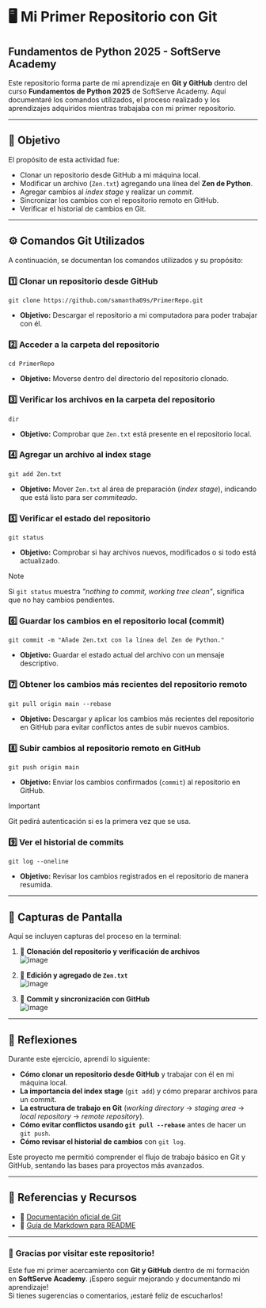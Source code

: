 # 🖥️ Mi Primer Repositorio con Git

## Fundamentos de Python 2025 - SoftServe Academy

Este repositorio forma parte de mi aprendizaje en **Git y GitHub** dentro del curso **Fundamentos de Python 2025** de SoftServe Academy. Aquí documentaré los comandos utilizados, el proceso realizado y los aprendizajes adquiridos mientras trabajaba con mi primer repositorio.

---

## 📌 Objetivo

El propósito de esta actividad fue:

- Clonar un repositorio desde GitHub a mi máquina local.
- Modificar un archivo (`Zen.txt`) agregando una línea del **Zen de Python**.
- Agregar cambios al *index stage* y realizar un *commit*.
- Sincronizar los cambios con el repositorio remoto en GitHub.
- Verificar el historial de cambios en Git.

---

## ⚙️ **Comandos Git Utilizados**

A continuación, se documentan los comandos utilizados y su propósito:

### 1️⃣ **Clonar un repositorio desde GitHub**
```
git clone https://github.com/samantha09s/PrimerRepo.git
```
- **Objetivo:** Descargar el repositorio a mi computadora para poder trabajar con él.

### 2️⃣ **Acceder a la carpeta del repositorio**
```
cd PrimerRepo
```
- **Objetivo:** Moverse dentro del directorio del repositorio clonado.

### 3️⃣ **Verificar los archivos en la carpeta del repositorio**
```
dir
```
- **Objetivo:** Comprobar que `Zen.txt` está presente en el repositorio local.

### 4️⃣ **Agregar un archivo al index stage**
```
git add Zen.txt
```
- **Objetivo:** Mover `Zen.txt` al área de preparación (*index stage*), indicando que está listo para ser *commiteado*.

### 5️⃣ **Verificar el estado del repositorio**
```
git status
```
- **Objetivo:** Comprobar si hay archivos nuevos, modificados o si todo está actualizado.

> [!NOTE]
> Si `git status` muestra _"nothing to commit, working tree clean"_, significa que no hay cambios pendientes.

### 6️⃣ **Guardar los cambios en el repositorio local (commit)**
```
git commit -m "Añade Zen.txt con la línea del Zen de Python."
```
- **Objetivo:** Guardar el estado actual del archivo con un mensaje descriptivo.

### 7️⃣ **Obtener los cambios más recientes del repositorio remoto**
```
git pull origin main --rebase
```
- **Objetivo:** Descargar y aplicar los cambios más recientes del repositorio en GitHub para evitar conflictos antes de subir nuevos cambios.

### 8️⃣ **Subir cambios al repositorio remoto en GitHub**
```
git push origin main
```
- **Objetivo:** Enviar los cambios confirmados (`commit`) al repositorio en GitHub.

> [!IMPORTANT]
> Git pedirá autenticación si es la primera vez que se usa.

### 9️⃣ **Ver el historial de commits**
```
git log --oneline
```
- **Objetivo:** Revisar los cambios registrados en el repositorio de manera resumida.  

---

## 📸 Capturas de Pantalla

Aquí se incluyen capturas del proceso en la terminal:

1. 📌 **Clonación del repositorio y verificación de archivos**  
   ![image](https://github.com/user-attachments/assets/e54d90d3-5c37-4c3b-a2a4-11ef2ee4643b)

2. 📌 **Edición y agregado de `Zen.txt`**  
   ![image](https://github.com/user-attachments/assets/4bcab76e-8b99-429c-9315-a7b9e37fb506)

3. 📌 **Commit y sincronización con GitHub**  
   ![image](https://github.com/user-attachments/assets/81852035-f05c-4ce3-99e1-1c5c6b0539b2)

---

## 🎯 **Reflexiones**

Durante este ejercicio, aprendí lo siguiente:

- **Cómo clonar un repositorio desde GitHub** y trabajar con él en mi máquina local.
- **La importancia del index stage** (`git add`) y cómo preparar archivos para un commit.
- **La estructura de trabajo en Git** (_working directory_ → _staging area_ → _local repository_ → _remote repository_).
- **Cómo evitar conflictos usando `git pull --rebase`** antes de hacer un `git push`.
- **Cómo revisar el historial de cambios** con `git log`.

Este proyecto me permitió comprender el flujo de trabajo básico en Git y GitHub, sentando las bases para proyectos más avanzados.

---

## 🔗 Referencias y Recursos

- 📖 [Documentación oficial de Git](https://git-scm.com/doc)
- 📖 [Guía de Markdown para README](https://www.markdownguide.org/basic-syntax/)

---

### 🚀 **Gracias por visitar este repositorio!**
Este fue mi primer acercamiento con **Git y GitHub** dentro de mi formación en **SoftServe Academy**. ¡Espero seguir mejorando y documentando mi aprendizaje!  
Si tienes sugerencias o comentarios, ¡estaré feliz de escucharlos!

